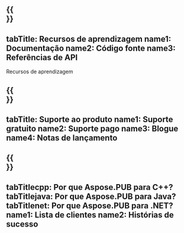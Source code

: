 ﻿---
translation: true
deploy: false
---

{{<section learningresources>}}
---
tabTitle: Recursos de aprendizagem
name1: Documentação
name2: Código fonte
name3: Referências de API
---

Recursos de aprendizagem

{{<section support>}}
---
tabTitle: Suporte ao produto
name1: Suporte gratuito
name2: Suporte pago
name3: Blogue
name4: Notas de lançamento
---

{{<section why>}}
---
tabTitlecpp: Por que Aspose.PUB para C++?
tabTitlejava: Por que Aspose.PUB para Java?
tabTitlenet: Por que Aspose.PUB para .NET?
name1: Lista de clientes
name2: Histórias de sucesso
---